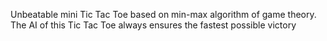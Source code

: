 Unbeatable mini Tic Tac Toe based on min-max algorithm of game theory. The AI of this Tic Tac Toe always ensures the fastest possible victory
